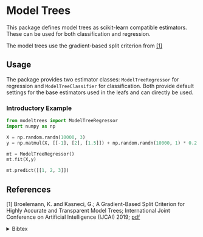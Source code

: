 # Model Trees
This package defines model trees as scikit-learn compatible estimators.
These can be used for both classification and regression.

The model trees use the gradient-based split criterion from [[1]](#References)

## Usage
The package provides two estimator classes:
`ModelTreeRegressor` for regression and `ModelTreeClassifier` for classification.
Both provide default settings for the base estimators used in the leafs and can directly be used.

### Introductory Example
```python
from modeltrees import ModelTreeRegressor
import numpy as np

X = np.random.randn(10000, 3)
y = np.matmul(X, [[-1], [2], [1.5]]) + np.random.randn(10000, 1) * 0.2

mt = ModelTreeRegressor()
mt.fit(X,y)

mt.predict([[1, 2, 3]])
```

## References
[1] Broelemann, K. and Kasneci, G.;
A Gradient-Based Split Criterion for Highly Accurate and Transparent Model Trees;
International Joint Conference on Artificial Intelligence (IJCAI) 2019; [pdf](https://arxiv.org/abs/1809.09703)
<details><summary>Bibtex</summary>
<p>

```
@inproceedings{Broelemann2019modeltrees,
    author = {Klaus Broelemann and Gjergji Kasneci},
    title  = {A Gradient-Based Split Criterion for Highly
              Accurate and Transparent Model Trees},
    booktitle = {Proceedings of the 28th International Joint
              Conference on Artificial Intelligence, {IJCAI} 2019},
    year = 2019
}
```

</p>
</details>